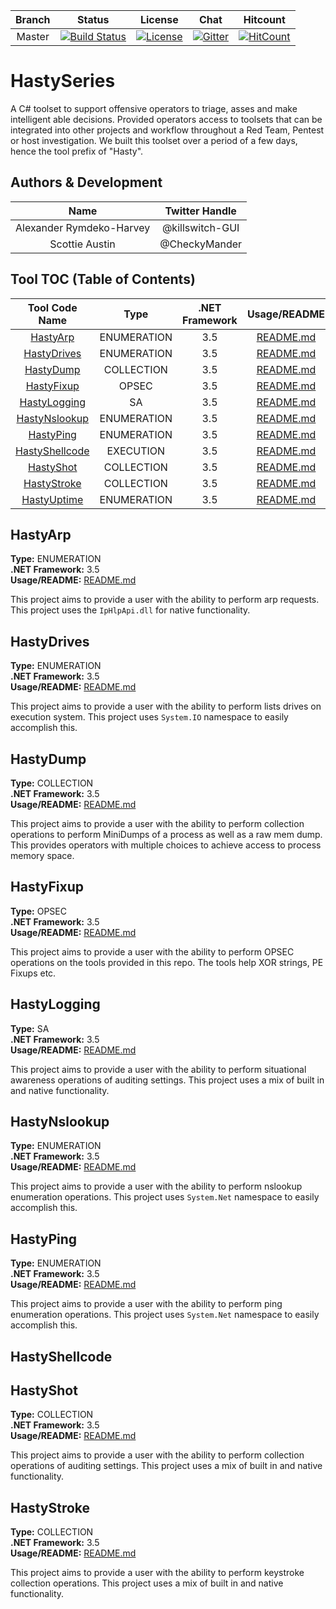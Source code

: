 

| Branch | Status | License | Chat | Hitcount |
| :----: | :----: | :----: | :----: | :----: | 
| Master | [![Build Status](https://travis-ci.com/obscuritylabs/HastySeries.svg?token=WijX13S3UsZRzVurRNNm&branch=master)](https://travis-ci.com/obscuritylabs/HastySeries) | [![License](https://img.shields.io/badge/License-BSD%203--Clause-blue.svg)](https://opensource.org/licenses/BSD-3-Clause) | [![Gitter](https://badges.gitter.im/HastySeries/community.svg)](https://gitter.im/HastySeries/community?utm_source=badge&utm_medium=badge&utm_campaign=pr-badge) | [![HitCount](http://hits.dwyl.io/obscuritylabs/HastySeries.svg)](http://hits.dwyl.io/obscuritylabs/HastySeries)|

# HastySeries
A C# toolset to support offensive operators to triage, asses and make intelligent able decisions. Provided operators access to toolsets that can be integrated into other projects and workflow throughout a Red Team, Pentest or host investigation. We built this toolset over a period of a few days, hence the tool prefix of "Hasty".

## Authors & Development 
|                Name              |      Twitter Handle     |
| :------------------------------: | :---------------------: |
| Alexander Rymdeko-Harvey         | @killswitch-GUI         |
| Scottie Austin                   | @CheckyMander           |

## Tool TOC (Table of Contents)
|           Tool Code Name         |      Type     |  .NET Framework |                Usage/README            |
| :------------------------------: | :-----------: | :-------------: | :------------------------------------: |
| [HastyArp](#hastyarp)            |  ENUMERATION  |       3.5       |   [README.md](HastyArp/README.md)      |
| [HastyDrives](#hastydrives)      |  ENUMERATION  |       3.5       |   [README.md](HastyDrives/README.md)   |
| [HastyDump](#hastydump)          |  COLLECTION   |       3.5       |   [README.md](HastyDump/README.md)     |
| [HastyFixup](#hastyfixup)        |     OPSEC     |       3.5       |   [README.md](HastyFixup/README.md)    |
| [HastyLogging](#hastylogging)    |       SA      |       3.5       |   [README.md](HastyLogging/README.md)  |
| [HastyNslookup](#hastynslookup)  |  ENUMERATION  |       3.5       |   [README.md](HastyNslookup/README.md) |
| [HastyPing](#hastyping)          |  ENUMERATION  |       3.5       |   [README.md](HastyPing/README.md)     |
| [HastyShellcode](#hastyshellcode)|   EXECUTION   |       3.5       |   [README.md](HastyShellcode/README.md)|
| [HastyShot](#hastyshot)          |  COLLECTION   |       3.5       |   [README.md](HastyShot/README.md)     |
| [HastyStroke](#hastystroke)      |  COLLECTION   |       3.5       |   [README.md](HastyStroke/README.md)   |
| [HastyUptime](#hastyuptime)      |  ENUMERATION  |       3.5       |   [README.md](HastyUptime/README.md)   |

## HastyArp
**Type:** ENUMERATION  
**.NET Framework:** 3.5  
**Usage/README:** [README.md](HastyArp/README.md) 

This project aims to provide a user with the ability to perform arp requests. This project uses the `IpHlpApi.dll` for native functionality. 

## HastyDrives
**Type:** ENUMERATION  
**.NET Framework:** 3.5  
**Usage/README:** [README.md](HastyDrives/README.md) 

This project aims to provide a user with the ability to perform lists drives on execution system. This project uses `System.IO` namespace to easily accomplish this.

## HastyDump
**Type:** COLLECTION  
**.NET Framework:** 3.5  
**Usage/README:** [README.md](HastyDump/README.md) 

This project aims to provide a user with the ability to perform collection operations to perform MiniDumps of a process as well as a raw mem dump. This provides operators with multiple choices to achieve access to process memory space.

## HastyFixup
**Type:** OPSEC  
**.NET Framework:** 3.5  
**Usage/README:** [README.md](HastyFixup/README.md) 

This project aims to provide a user with the ability to perform OPSEC operations on the tools provided in this repo. The tools help XOR strings, PE Fixups etc.

## HastyLogging
**Type:** SA  
**.NET Framework:** 3.5  
**Usage/README:** [README.md](HastyLogging/README.md) 

This project aims to provide a user with the ability to perform situational awareness operations of auditing settings. This project uses a mix of built in and native functionality.

## HastyNslookup
**Type:** ENUMERATION  
**.NET Framework:** 3.5  
**Usage/README:** [README.md](HastyNslookup/README.md) 

This project aims to provide a user with the ability to perform nslookup enumeration operations. This project uses `System.Net` namespace to easily accomplish this.

## HastyPing
**Type:** ENUMERATION  
**.NET Framework:** 3.5  
**Usage/README:** [README.md](HastyPing/README.md) 

This project aims to provide a user with the ability to perform ping enumeration operations. This project uses `System.Net` namespace to easily accomplish this.

## HastyShellcode

## HastyShot
**Type:** COLLECTION  
**.NET Framework:** 3.5  
**Usage/README:** [README.md](HastyShot/README.md) 

This project aims to provide a user with the ability to perform collection operations of auditing settings. This project uses a mix of built in and native functionality.

## HastyStroke
**Type:** COLLECTION  
**.NET Framework:** 3.5  
**Usage/README:** [README.md](HastyShot/README.md) 

This project aims to provide a user with the ability to perform keystroke collection operations. This project uses a mix of built in and native functionality.

